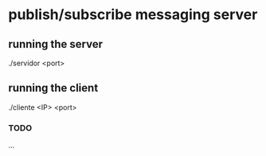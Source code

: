# publish/subscribe messaging server

## running the server
./servidor \<port>

## running the client
./cliente \<IP> \<port>

### TODO
...
